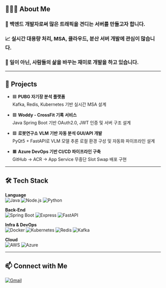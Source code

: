 ## 👨🏻‍💻 About Me

### 🔧 백엔드 개발자로써 많은 트래픽을 견디는 서버를 만들고자 합니다.
### 📈 실시간 대용량 처리, MSA, 클라우드, 분산 서버 개발에 관심이 많습니다.
### 🎯 일이 아닌, 사람들의 삶을 바꾸는 재미로 개발을 하고 있습니다. 

---

## 🧩 Projects
- 🟦 **PUBG 자기장 분석 플랫폼**  
  Kafka, Redis, Kubernetes 기반 실시간 MSA 설계
  
- 🟩 **Woddy - CrossFit 기록 서비스**  
  Java Spring Boot 기반 OAuth2.0, JWT 인증 및 서버 구조 설계

- 🟪 **로봇연구소 VLM 기반 자동 분석 GUI/API 개발**  
  PyQt5 + FastAPI로 VLM 모델 추론 로컬 환경 구성 및 자동화 파이프라인 설계

- 🟧 **Azure DevOps 기반 CI/CD 파이프라인 구축**  
  GitHub → ACR → App Service 무중단 Slot Swap 배포 구현

---

## 🛠️ Tech Stack

**Language**  
![Java](https://img.shields.io/badge/Java-007396?style=flat-square&logo=Java&logoColor=white)
![Node.js](https://img.shields.io/badge/Node.js-339933?style=flat-square&logo=node.js&logoColor=white)
![Python](https://img.shields.io/badge/Python-3776AB?style=flat-square&logo=python&logoColor=white)

**Back-End**  
![Spring Boot](https://img.shields.io/badge/Spring%20Boot-6DB33F?style=flat-square&logo=spring-boot&logoColor=white)
![Express](https://img.shields.io/badge/Express.js-000000?style=flat-square&logo=express&logoColor=white)
![FastAPI](https://img.shields.io/badge/FastAPI-005571?style=flat-square&logo=fastapi)

**Infra & DevOps**  
![Docker](https://img.shields.io/badge/Docker-2496ED?style=flat-square&logo=docker&logoColor=white)
![Kubernetes](https://img.shields.io/badge/Kubernetes-326CE5?style=flat-square&logo=kubernetes&logoColor=white)
![Redis](https://img.shields.io/badge/Redis-DC382D?style=flat-square&logo=redis&logoColor=white)
![Kafka](https://img.shields.io/badge/Kafka-231F20?style=flat-square&logo=apache-kafka)

**Cloud**  
![AWS](https://img.shields.io/badge/AWS-232F3E?style=flat-square&logo=amazon-aws&logoColor=white)
![Azure](https://img.shields.io/badge/Azure-0078D4?style=flat-square&logo=microsoft-azure&logoColor=white)

---

## 📫 Connect with Me

[![Gmail](https://img.shields.io/badge/Gmail-totopark0@gmail.com-red?style=flat-square&logo=gmail&logoColor=white)](mailto:totopark0@gmail.com)
